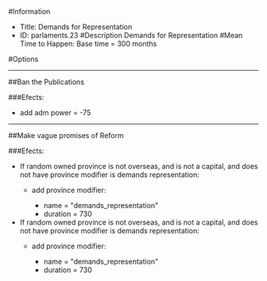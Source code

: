 #Information
 - Title: Demands for Representation
 - ID: parlaments.23
#Description
Demands for Representation
#Mean Time to Happen:
Base time = 300 months

#Options

___
##Ban the Publications

###Efects:<ul><li>add adm power = -75</li></ul>

___
##Make vague promises of Reform

###Efects:<ul><li>If random owned province is not overseas, and  is not a capital, and does not have province modifier is demands representation:</li><ul><li>add province modifier:</li><ul><li>name = "demands_representation"</li><li>duration = 730</li></ul></ul><li>If random owned province is not overseas, and  is not a capital, and does not have province modifier is demands representation:</li><ul><li>add province modifier:</li><ul><li>name = "demands_representation"</li><li>duration = 730</li></ul></ul></ul>
